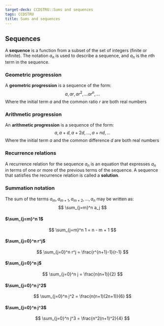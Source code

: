 ```yaml
---
target-deck: CCDSTRU::Sums and sequences
tags: CCDSTRU
title: Sums and sequences
---
```


## Sequences

A **sequence** is a function from a subset of the set of integers (finite or infinite).
The notation ${a_n}$ is used to describe a sequence, and $a_n$ is the $n$th term in the sequence.
<!--ID: 1712722469488-->

### Geometric progression

A **geometric progression** is a sequence of the form:
$$
a, ar, ar^2, ... ar^n, ...
$$
Where the initial term $a$ and the common ratio $r$ are both real numbers
<!--ID: 1712722469498-->

### Arithmetic progression

An **arithmetic progression** is a sequence of the form:
$$
a, a+d, a+2d, ..., a+nd, ...
$$
Where the initial term $a$ and the common difference $d$ are both real numbers
<!--ID: 1712722469504-->

### Recurrence relations

A recurrence relation for the sequence ${a_n}$ is an equation that expresses $a_n$ in terms of one or more of the previous terms of the sequence.
A sequence that satisfies the recurrence relation is called a **solution**.
<!--ID: 1712722469509-->

### Summation notation

The sum of the terms $a_m, a_{m+1}, a_{m+2}, ..., a_n$ may be written as:
$$
\sum_{j=m}^n a_j
$$
<!--ID: 1712722469513-->

#### $\sum_{j=m}^n 1$

$$
\sum_{j=m}^n 1 = n - m + 1
$$
<!--ID: 1712722469518-->

#### $\sum_{j=0}^n r^j$

$$
\sum_{j=0}^n r^j = \frac{r^{n+1}-1}{r-1}
$$
<!--ID: 1712722469522-->

#### $\sum_{j=0}^n j$

$$
\sum_{j=0}^n j = \frac{n(n+1)}{2}
$$
<!--ID: 1712722469525-->

#### $\sum_{j=0}^n j^2$

$$
\sum_{j=0}^n j^2 = \frac{n(n+1)(2n+1)}{6}
$$
<!--ID: 1712722469529-->

#### $\sum_{j=0}^n j^3$

$$
\sum_{j=0}^n j^3 = \frac{n^2(n+1)^2}{4}
$$
<!--ID: 1712722469532-->
